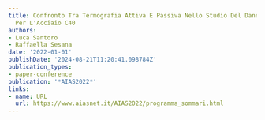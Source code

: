 ```yaml
---
title: Confronto Tra Termografia Attiva E Passiva Nello Studio Del Danneggiamento
  Per L'Acciaio C40
authors:
- Luca Santoro
- Raffaella Sesana
date: '2022-01-01'
publishDate: '2024-08-21T11:20:41.098784Z'
publication_types:
- paper-conference
publication: '*AIAS2022*'
links:
- name: URL
  url: https://www.aiasnet.it/AIAS2022/programma_sommari.html
---
```

